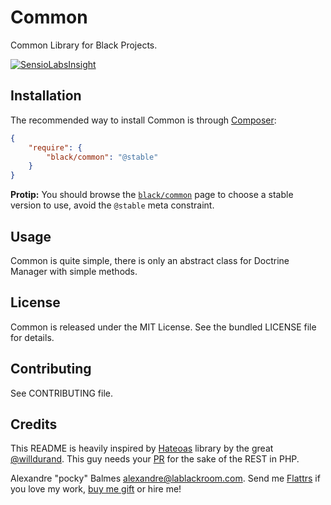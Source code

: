 Common
======

Common Library for Black Projects.

[![SensioLabsInsight](https://insight.sensiolabs.com/projects/028d5650-8ae8-48e0-b3a4-0ad6a61a7d6a/big.png)](https://insight.sensiolabs.com/projects/028d5650-8ae8-48e0-b3a4-0ad6a61a7d6a)

Installation
------------

The recommended way to install Common is through [Composer][2]:

```json
{
    "require": {
        "black/common": "@stable"
    }
}
```

__Protip:__ You should browse the [`black/common`][7] page to choose a stable version to use, avoid the `@stable` meta
constraint.

Usage
-----
Common is quite simple, there is only an abstract class for Doctrine Manager with simple methods.

License
-------

Common is released under the MIT License. See the bundled LICENSE file for details.

Contributing
------------

See CONTRIBUTING file.

Credits
-------

This README is heavily inspired by [Hateoas][1] library by the great [@willdurand][2]. This guy needs your [PR][3] for the
sake of the REST in PHP.

Alexandre "pocky" Balmes [alexandre@lablackroom.com][4]. Send me [Flattrs][5] if you love my work, [buy me gift][6] or hire me!

[1]: https://github.com/willdurand/Hateoas
[2]: https://github.com/willdurand
[3]: http://williamdurand.fr/2014/07/02/resting-with-symfony-sos/
[4]: mailto:alexandre@lablackroom.com
[5]: https://flattr.com/profile/alexandre.balmes
[6]: http://www.amazon.fr/registry/wishlist/3OR3EENRA5TSK
[7]: https://packagist.org/packages/black/common
